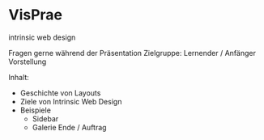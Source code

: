# VisPrae

intrinsic web design

Fragen gerne während der Präsentation
Zielgruppe: Lernender / Anfänger
Vorstellung

Inhalt:
- Geschichte von Layouts
- Ziele von Intrinsic Web Design
- Beispiele
    - Sidebar
    - Galerie
Ende / Auftrag
